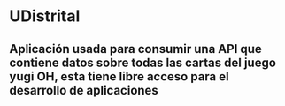 # UDistrital

## Aplicación usada para consumir una API que contiene datos sobre todas las cartas del juego yugi OH, esta tiene libre acceso para el desarrollo de aplicaciones 
   